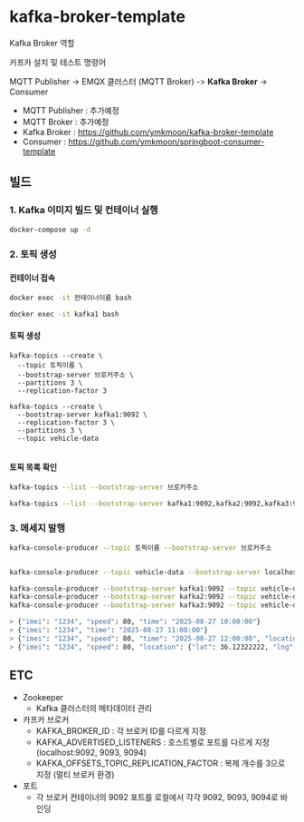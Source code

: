 # kafka-broker-template

Kafka Broker 역할

카프카 설치 및 테스트 명령어

MQTT Publisher -> EMQX 클러스터 (MQTT Broker) -> **Kafka Broker** -> Consumer

- MQTT Publisher : 추가예정
- MQTT Broker : 추가예정
- Kafka Broker : https://github.com/ymkmoon/kafka-broker-template
- Consumer : https://github.com/ymkmoon/springboot-consumer-template

## 빌드

### 1. Kafka 이미지 빌드 및 컨테이너 실행 

```bash
docker-compose up -d
```

### 2. 토픽 생성
	
#### 컨테이너 접속

```bash
docker exec -it 컨테이너이름 bash

docker exec -it kafka1 bash
```

#### 토픽 생성

```
kafka-topics --create \
  --topic 토픽이름 \
  --bootstrap-server 브로커주소 \
  --partitions 3 \
  --replication-factor 3

kafka-topics --create \
  --bootstrap-server kafka1:9092 \
  --replication-factor 3 \
  --partitions 3 \
  --topic vehicle-data
	
```


#### 토픽 목록 확인

```bash
kafka-topics --list --bootstrap-server 브로커주소

kafka-topics --list --bootstrap-server kafka1:9092,kafka2:9092,kafka3:9092
```


### 3. 메세지 발행

```bash
kafka-console-producer --topic 토픽이름 --bootstrap-server 브로커주소


kafka-console-producer --topic vehicle-data --bootstrap-server localhost:9092

kafka-console-producer --bootstrap-server kafka1:9092 --topic vehicle-data
kafka-console-producer --bootstrap-server kafka2:9092 --topic vehicle-data
kafka-console-producer --bootstrap-server kafka3:9092 --topic vehicle-data

> {"imei": "1234", "speed": 80, "time": "2025-08-27 10:00:00"}
> {"imei": "1234", "time": "2025-08-27 11:00:00"}
> {"imei": "1234", "speed": 80, "time": "2025-08-27 12:00:00", "location": {"lat": 36.12311111, "lng": 127.12311111}}
> {"imei": "1234", "speed": 80, "location": {"lat": 36.12322222, "lng": 127.12322222}}

```

## ETC

- Zookeeper
  - Kafka 클러스터의 메타데이터 관리
- 카프카 브로커
  - KAFKA_BROKER_ID : 각 브로커 ID를 다르게 지정
  - KAFKA_ADVERTISED_LISTENERS : 호스트별로 포트를 다르게 지정 (localhost:9092, 9093, 9094)
  - KAFKA_OFFSETS_TOPIC_REPLICATION_FACTOR : 복제 개수를 3으로 지정 (멀티 브로커 환경)
- 포트
  - 각 브로커 컨테이너의 9092 포트를 로컬에서 각각 9092, 9093, 9094로 바인딩